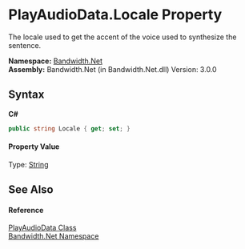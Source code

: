﻿# PlayAudioData.Locale Property 
 

The locale used to get the accent of the voice used to synthesize the sentence.

**Namespace:**&nbsp;<a href ="N_Bandwidth_Net.md">Bandwidth.Net</a><br />**Assembly:**&nbsp;Bandwidth.Net (in Bandwidth.Net.dll) Version: 3.0.0

## Syntax

**C#**<br />
``` C#
public string Locale { get; set; }
```


#### Property Value
Type: <a href="http://msdn2.microsoft.com/en-us/library/s1wwdcbf" target="_blank">String</a>

## See Also


#### Reference
<a href ="T_Bandwidth_Net_PlayAudioData.md">PlayAudioData Class</a><br /><a href ="N_Bandwidth_Net.md">Bandwidth.Net Namespace</a><br />